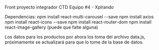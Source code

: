 Front proyecto integrador CTD
Equipo #4 - Xplrando

Dependencias: 
npm install react-multi-carousel --save
npm install axios
npm install react-icons --save
npm install react-router-dom
npm install react-image-gallery
(puede que falte alguna)

Los datos para los productos por ahora los toma del archivo data.js, próximamente se actualizará para que lo tome de la base de datos.

